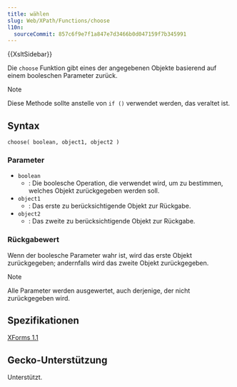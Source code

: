 ```yaml
---
title: wählen
slug: Web/XPath/Functions/choose
l10n:
  sourceCommit: 857c6f9e7f1a847e7d3466b0d047159f7b345991
---
```


{{XsltSidebar}}

Die `choose` Funktion gibt eines der angegebenen Objekte basierend auf einem booleschen Parameter zurück.

> [!NOTE]
> Diese Methode sollte anstelle von `if ()` verwendet werden, das veraltet ist.

## Syntax

```plain
choose( boolean, object1, object2 )
```

### Parameter

- `boolean`
  - : Die boolesche Operation, die verwendet wird, um zu bestimmen, welches Objekt zurückgegeben werden soll.
- `object1`
  - : Das erste zu berücksichtigende Objekt zur Rückgabe.
- `object2`
  - : Das zweite zu berücksichtigende Objekt zur Rückgabe.

### Rückgabewert

Wenn der boolesche Parameter wahr ist, wird das erste Objekt zurückgegeben; andernfalls wird das zweite Objekt zurückgegeben.

> [!NOTE]
> Alle Parameter werden ausgewertet, auch derjenige, der nicht zurückgegeben wird.

## Spezifikationen

[XForms 1.1](https://www.w3.org/TR/xforms11/#fn-choose)

## Gecko-Unterstützung

Unterstützt.
